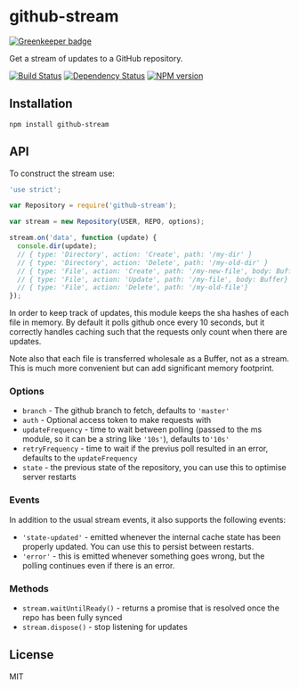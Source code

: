 # github-stream

[![Greenkeeper badge](https://badges.greenkeeper.io/ForbesLindesay/github-stream.svg)](https://greenkeeper.io/)

Get a stream of updates to a GitHub repository.

[![Build Status](https://img.shields.io/travis/ForbesLindesay/github-stream/master.svg)](https://travis-ci.org/ForbesLindesay/github-stream)
[![Dependency Status](https://img.shields.io/david/ForbesLindesay/github-stream.svg)](https://david-dm.org/ForbesLindesay/github-stream)
[![NPM version](https://img.shields.io/npm/v/github-stream.svg)](https://www.npmjs.com/package/github-stream)

## Installation

    npm install github-stream

## API

To construct the stream use:

```js
'use strict';

var Repository = require('github-stream');

var stream = new Repository(USER, REPO, options);

stream.on('data', function (update) {
  console.dir(update);
  // { type: 'Directory', action: 'Create', path: '/my-dir' }
  // { type: 'Directory', action: 'Delete', path: '/my-old-dir' }
  // { type: 'File', action: 'Create', path: '/my-new-file', body: Buffer}
  // { type: 'File', action: 'Update', path: '/my-file', body: Buffer}
  // { type: 'File', action: 'Delete', path: '/my-old-file'}
});
```

In order to keep track of updates, this module keeps the sha hashes of each file in memory. By default it polls github once every 10 seconds, but it correctly handles caching such that the requests only count when there are updates.

Note also that each file is transferred wholesale as a Buffer, not as a stream. This is much more convenient but can add significant memory footprint.

### Options

 - `branch` - The github branch to fetch, defaults to `'master'`
 - `auth` - Optional access token to make requests with
 - `updateFrequency` - time to wait between polling (passed to the ms module, so it can be a string like `'10s'`), defaults to`'10s'`
 - `retryFrequency` - time to wait if the previus poll resulted in an error, defaults to the `updateFrequency`
 - `state` - the previous state of the repository, you can use this to optimise server restarts

### Events

In addition to the usual stream events, it also supports the following events:

 - `'state-updated'` - emitted whenever the internal cache state has been properly updated.  You can use this to persist between restarts.
 - `'error'` - this is emitted whenever something goes wrong, but the polling continues even if there is an error.

### Methods

 - `stream.waitUntilReady()` - returns a promise that is resolved once the repo has been fully synced
 - `stream.dispose()` - stop listening for updates

## License

  MIT
